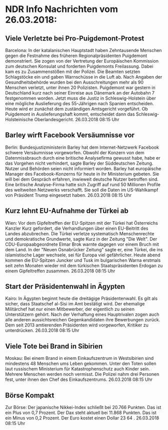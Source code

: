 # NDR Info Nachrichten vom 26.03.2018:


## Viele Verletzte bei Pro-Puigdemont-Protest
Barcelona: In der katalanischen Hauptstadt haben Zehntausende Menschen gegen die Festnahme des früheren Regionalpräsidenten Puigdemont demonstriert. Sie zogen von der Vertretung der Europäischen Kommission zum deutschen Konsulat und forderten Puigdemonts Freilassung. Dabei kam es zu Zusammenstößen mit der Polizei. Die Beamten setzten Schlagstöcke ein und gaben Warnschüsse in die Luft ab. Nach Angaben der Gesundheitsbehörde wurden bei den Ausschreitungen mehr als 90 Menschen verletzt, unter ihnen 20 Polizisten. Puigdemont war gestern in Deutschland kurz nach seiner Einreise aus Dänemark an der Autobahn 7 festgenommen worden. Jetzt muss die Justiz in Schleswig-Holstein über eine mögliche Auslieferung des 55-Jährigen nach Spanien entscheiden. Heute wird er zunächst dem zuständigen Amtsgericht vorgeführt. Ob Puigdemont in Auslieferungshaft kommt, entscheidet dann das Schleswig-Holsteinische Oberlandesgericht. 26.03.2018 08:15 Uhr 

## Barley wirft Facebook Versäumnisse vor
Berlin:	Bundesjustizministerin Barley hat dem Internet-Netzwerk Facebook schwere Versäumnisse vorgeworfen. Obwohl der Konzern von dem Datenmissbrauch durch eine britische Analysefirma gewusst habe, habe er das Vorgehen nicht verhindert, sagte Barley der Süddeutschen Zeitung. Nutzer und Behörden seien nicht informiert worden. Barley hat europäische Manager des Facebook-Konzerns für heute in ihr Ministerium gebeten. Sie will bei dem Gespräch erfahren, inwieweit deutsche Nutzer betroffen sind. Eine britische Analyse-Firma hatte sich Zugriff auf rund 50 Millionen Profile des weltweiten Netzwerks verschafft. Sie soll die Daten im US-Wahlkampf von Präsident Trump eingesetzt haben. 26.03.2018 08:15 Uhr 

## Kurz lehnt EU-Aufnahme der Türkei ab
Wien: Vor dem Gipfeltreffen der EU-Spitzen mit der Türkei hat Österreichs Kanzler Kurz gefordert, die Verhandlungen über einen EU-Beitritt des Landes abzubrechen. Die Türkei verletze systematisch Menschenrechte und demokratische Grundwerte, sagte Kurz in der Zeitung "Die Welt". Der CDU-Europaabgeordnete Elmar Brok warnte dagegen vor einem Bruch mit dem Land. In der "Neuen Osnabrücker Zeitung" sagte er, eine Türkei, die ins islamistische Lager wechsele, sei für Europa viel gefährlicher. Heute abend kommen die EU-Spitzen Juncker und Tusk im bulgarischen Warna erstmals seit zehn Monaten wieder mit dem türkischen Staatspräsidenten Erdogan zu einem Gipfeltreffen zusammen. 26.03.2018 08:15 Uhr 

## Start der Präsidentenwahl in Ägypten
Kairo: In Ägypten beginnt heute die dreitägige Präsidentenwahl. Es gilt als sicher, dass Staatschef al-Sisi im Amt bestätigt wird. Der ehemalige Militärchef hat nur einen Mitbewerber, der eigentlich zu seinen Unterstützern gehört. Nach der Verhaftung eines Hauptrivalen zogen auch alle anderen aussichtsreichen Gegenkandidaten ihre Bewerbungen zurück. Dem seit 2013 amtierenden Präsidenten wird vorgeworfen, Kritiker zu unterdrücken. 26.03.2018 08:15 Uhr 

## Viele Tote bei Brand in Sibirien
Moskau: Bei einem Brand in einem Einkaufszentrum in Westsibirien sind mindestens 48 Menschen ums Leben gekommen. Unter den Toten sollen laut russischem Ministerium für Katastrophenschutz auch Kinder sein. Mehrere Menschen werden noch vermisst. Die Polizei nahm drei Personen fest, unter ihnen den Chef des Einkaufszentrums. 26.03.2018 08:15 Uhr 

## Börse Kompakt
Zur Börse: Der japanische Nikkei-Index schließt bei  20.766  Punkten. Das ist ein Plus von  0,7  Prozent. Der Dax steht aktuell bei 11.868  Punkten. Das ist ein Minus von  0,2  Prozent. Der Euro kostet einen Dollar  23 64 . 26.03.2018 08:15 Uhr 

